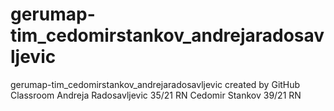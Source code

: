 # gerumap-tim_cedomirstankov_andrejaradosavljevic
gerumap-tim_cedomirstankov_andrejaradosavljevic created by GitHub Classroom
Andreja Radosavljevic 35/21 RN
Cedomir Stankov 39/21 RN
